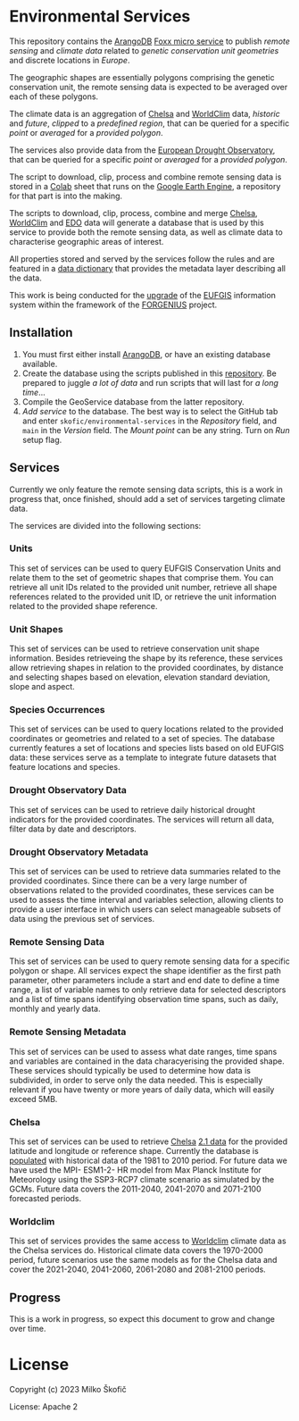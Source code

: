 # Environmental Services

This repository contains the [ArangoDB](https://www.arangodb.com) [Foxx micro service](https://www.arangodb.com/docs/stable/foxx.html) to publish *remote sensing* and *climate data* related to *genetic conservation unit geometries* and discrete locations in *Europe*.

The geographic shapes are essentially polygons comprising the genetic conservation unit, the remote sensing data is expected to be averaged over each of these polygons.

The climate data is an aggregation of [Chelsa](https://chelsa-climate.org) and [WorldClim](https://worldclim.org) data, *historic* and *future*, *clipped* to a *predefined region*, that can be queried for a specific *point* or *averaged* for a *provided polygon*.

The services also provide data from the [European Drought Observatory](https://edo.jrc.ec.europa.eu/edov2/php/index.php?id=1000), that can be queried for a specific *point* or *averaged* for a *provided polygon*.

The script to download, clip, process and combine remote sensing data is stored in a [Colab](https://colab.research.google.com) sheet that runs on the [Google Earth Engine](https://earthengine.google.com), a repository for that part is into the making.

The scripts to download, clip, process, combine and merge [Chelsa](https://chelsa-climate.org), [WorldClim](https://worldclim.org) and [EDO](https://edo.jrc.ec.europa.eu/edov2/php/index.php?id=1000) data will generate a database that is used by this service to provide both the remote sensing data, as well as climate data to characterise geographic areas of interest.

All properties stored and served by the services follow the rules and are featured in a [data dictionary](https://github.com/skofic/data-dictionary-service.git) that provides the metadata layer describing all the data.

This work is being conducted for the [upgrade](https://www.forgenius.eu/eufgis) of the [EUFGIS](http://www.eufgis.org) information system within the framework of the [FORGENIUS](https://www.forgenius.eu) project.

## Installation

1. You must first either install [ArangoDB](https://www.arangodb.com), or have an existing database available.
2. Create the database using the scripts published in this [repository](https://github.com/skofic/ClimateService.git). Be prepared to juggle *a lot of data* and run scripts that will last for *a long time*...
3. Compile the GeoService database from the latter repository.
4. *Add service* to the database. The best way is to select the GitHub tab and enter `skofic/environmental-services` in the *Repository* field, and `main` in the *Version* field. The *Mount point* can be any string. Turn on *Run* setup flag.

## Services

Currently we only feature the remote sensing data scripts, this is a work in progress that, once finished, should add a set of services targeting climate data.

The services are divided into the following sections:

### Units

This set of services can be used to query EUFGIS Conservation Units and relate them to the set of geometric shapes that comprise them. You can retrieve all unit IDs related to the provided unit number, retrieve all shape references related to the provided unit ID, or retrieve the unit information related to the provided shape reference.

### Unit Shapes

This set of services can be used to retrieve conservation unit shape information. Besides retrieveing the shape by its reference, these services allow retrieving shapes in relation to the provided coordinates, by distance and selecting shapes based on elevation, elevation standard deviation, slope and aspect.

### Species Occurrences

This set of services can be used to query locations related to the provided coordinates or geometries and related to a set of species. The database currently features a set of locations and species lists based on old EUFGIS data: these services serve as a template to integrate future datasets that feature locations and species.

### Drought Observatory Data

This set of services can be used to retrieve daily historical drought indicators for the provided coordinates. The services will return all data, filter data by date and descriptors.

### Drought Observatory Metadata

This set of services can be used to retrieve data summaries related to the provided coordinates. Since there can be a very large number of observations related to the provided coordinates, these services can be used to assess the time interval and variables selection, allowing clients to provide a user interface in which users can select manageable subsets of data using the previous set of services.

### Remote Sensing Data

This set of services can be used to query remote sensing data for a specific polygon or shape. All services expect the shape identifier as the first path parameter, other parameters include a start and end date to define a time range, a list of variable names to only retrieve data for selected descriptors and a list of time spans identifying observation time spans, such as daily, monthly and yearly data.

### Remote Sensing Metadata

This set of services can be used to assess what date ranges, time spans and variables are contained in the data characyerising the provided shape. These services should typically be used to determine how data is subdivided, in order to serve only the data needed. This is especially relevant if you have twenty or more years of daily data, which will easily exceed 5MB.

### Chelsa

This set of services can be used to retrieve [Chelsa](https://chelsa-climate.org) [2.1 data](https://chelsa-climate.org/wp-admin/download-page/CHELSA_tech_specification_V2.pdf) for the provided latitude and longitude or reference shape. Currently the database is [populated](https://github.com/skofic/ClimateService) with historical data of the 1981 to 2010 period. For future data we have used the MPI- ESM1-2- HR model from Max Planck Institute for Meteorology using the SSP3-RCP7 climate scenario as simulated by the GCMs. Future data covers the 2011-2040, 2041-2070 and 2071-2100 forecasted periods.

### Worldclim

This set of services provides the same access to [Worldclim](https://worldclim.org) climate data as the Chelsa services do. Historical climate data covers the 1970-2000 period, future scenarios use the same models as for the Chelsa data and cover the 2021-2040, 2041-2060, 2061-2080 and 2081-2100 periods.

## Progress

This is a work in progress, so expect this document to grow and change over time.

# License

Copyright (c) 2023 Milko Škofič

License: Apache 2
